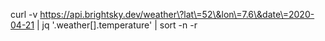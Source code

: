 curl -v https://api.brightsky.dev/weather\?lat\=52\&lon\=7.6\&date\=2020-04-21 | jq '.weather[].temperature' | sort -n -r
